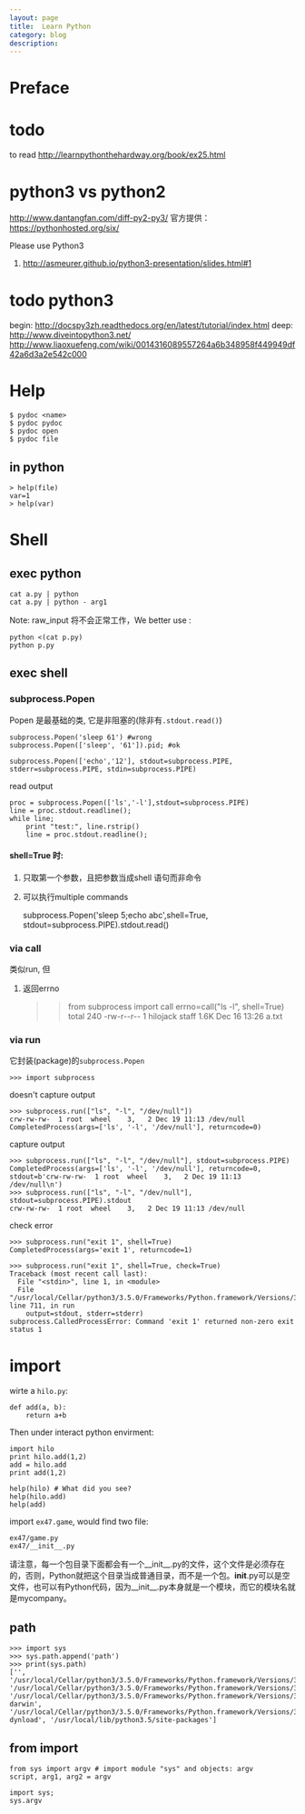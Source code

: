 ```yaml
---
layout: page
title:	Learn Python
category: blog
description:
---
```

# Preface

# todo
to read
http://learnpythonthehardway.org/book/ex25.html

# python3 vs python2
http://www.dantangfan.com/diff-py2-py3/
官方提供：
https://pythonhosted.org/six/

Please use Python3
1. http://asmeurer.github.io/python3-presentation/slides.html#1

# todo python3
begin:
http://docspy3zh.readthedocs.org/en/latest/tutorial/index.html
deep:
http://www.diveintopython3.net/
http://www.liaoxuefeng.com/wiki/0014316089557264a6b348958f449949df42a6d3a2e542c000

# Help

	$ pydoc <name>
	$ pydoc pydoc
	$ pydoc open
	$ pydoc file

## in python

	> help(file)
	var=1
	> help(var)

# Shell

## exec python

	cat a.py | python
	cat a.py | python - arg1

Note: raw_input 将不会正常工作，We better use :

	python <(cat p.py)
	python p.py

## exec shell

### subprocess.Popen
Popen 是最基础的类, 它是非阻塞的(除非有`.stdout.read()`)

	subprocess.Popen('sleep 61') #wrong
	subprocess.Popen(['sleep', '61']).pid; #ok

	subprocess.Popen(['echo','12'], stdout=subprocess.PIPE, stderr=subprocess.PIPE, stdin=subprocess.PIPE)

read output

	proc = subprocess.Popen(['ls','-l'],stdout=subprocess.PIPE)
	line = proc.stdout.readline();
	while line;
		print "test:", line.rstrip()
		line = proc.stdout.readline();

#### shell=True 时:
1. 只取第一个参数，且把参数当成shell 语句而非命令
2. 可以执行multiple commands

	subprocess.Popen('sleep 5;echo abc',shell=True, stdout=subprocess.PIPE).stdout.read()

### via call
类似run, 但

1. 返回errno

	>>from subprocess import call
	>>errno=call("ls -l", shell=True)
	total 240
	-rw-r--r--   1 hilojack  staff   1.6K Dec 16 13:26 a.txt

### via run
它封装(package)的`subprocess.Popen`

	>>> import subprocess

doesn't capture output

	>>> subprocess.run(["ls", "-l", "/dev/null"])
	crw-rw-rw-  1 root  wheel    3,   2 Dec 19 11:13 /dev/null
	CompletedProcess(args=['ls', '-l', '/dev/null'], returncode=0)

capture output

	>>> subprocess.run(["ls", "-l", "/dev/null"], stdout=subprocess.PIPE)
	CompletedProcess(args=['ls', '-l', '/dev/null'], returncode=0, stdout=b'crw-rw-rw-  1 root  wheel    3,   2 Dec 19 11:13 /dev/null\n')
	>>> subprocess.run(["ls", "-l", "/dev/null"], stdout=subprocess.PIPE).stdout
	crw-rw-rw-  1 root  wheel    3,   2 Dec 19 11:13 /dev/null

check error

	>>> subprocess.run("exit 1", shell=True)
	CompletedProcess(args='exit 1', returncode=1)

	>>> subprocess.run("exit 1", shell=True, check=True)
	Traceback (most recent call last):
	  File "<stdin>", line 1, in <module>
	  File "/usr/local/Cellar/python3/3.5.0/Frameworks/Python.framework/Versions/3.5/lib/python3.5/subprocess.py", line 711, in run
		output=stdout, stderr=stderr)
	subprocess.CalledProcessError: Command 'exit 1' returned non-zero exit status 1

# import
wirte a `hilo.py`:

	def add(a, b):
		return a+b

Then under interact python envirment:

	import hilo
	print hilo.add(1,2)
	add = hilo.add
	print add(1,2)

	help(hilo) # What did you see?
	help(hilo.add)
	help(add)

import `ex47.game`, would find two file:

	ex47/game.py
	ex47/__init__.py

请注意，每一个包目录下面都会有一个__init__.py的文件，这个文件是必须存在的，否则，Python就把这个目录当成普通目录，而不是一个包。__init__.py可以是空文件，也可以有Python代码，因为__init__.py本身就是一个模块，而它的模块名就是mycompany。

## path

	>>> import sys
	>>> sys.path.append('path')
	>>> print(sys.path)
	['', '/usr/local/Cellar/python3/3.5.0/Frameworks/Python.framework/Versions/3.5/lib/python35.zip', '/usr/local/Cellar/python3/3.5.0/Frameworks/Python.framework/Versions/3.5/lib/python3.5', '/usr/local/Cellar/python3/3.5.0/Frameworks/Python.framework/Versions/3.5/lib/python3.5/plat-darwin', '/usr/local/Cellar/python3/3.5.0/Frameworks/Python.framework/Versions/3.5/lib/python3.5/lib-dynload', '/usr/local/lib/python3.5/site-packages']

## from import

	from sys import argv # import module "sys" and objects: argv
	script, arg1, arg2 = argv

	import sys;
	sys.argv

